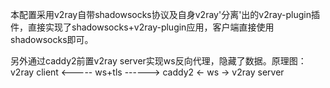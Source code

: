 本配置采用v2ray自带shadowsocks协议及自身v2ray'分离'出的v2ray-plugin插件，直接实现了shadowsocks+v2ray-plugin应用，客户端直接使用shadowsocks即可。

另外通过caddy2前置v2ray server实现ws反向代理，隐藏了数据。原理图： v2ray client <----- ws+tls ------> caddy2 <- ws -> v2ray server
